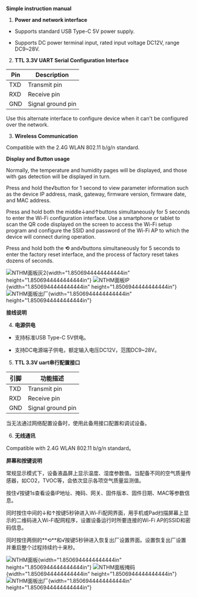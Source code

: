 **Simple instruction manual**

1.  **Power and network interface**

- Supports standard USB Type-C 5V power supply.

- Supports DC power terminal input, rated input voltage DC12V, range DC9\~28V.

2.  **TTL 3.3V UART Serial Configuration Interface**

| Pin | Description |
|-----|------------|
| TXD | Transmit pin |
| RXD | Receive pin |
| GND | Signal ground pin |

Use this alternate interface to configure device when it can't be configured over the network.

3.  **Wireless Communication**

Compatible with the 2.4G WLAN 802.11 b/g/n standard.

**Display and Button usage**

Normally, the temperature and humidity pages will be displayed, and those with gas detection will be displayed in turn.

Press and hold the√button for 1 second to view parameter information such as the device IP address, mask, gateway, firmware version, firmware date, and MAC address.

Press and hold both the middle↓and↑buttons simultaneously for 5 seconds to enter the Wi-Fi configuration interface. Use a smartphone or tablet to scan the QR code displayed on the screen to access the Wi-Fi setup program and configure the SSID and password of the Wi-Fi AP to which the device will connect during operation.

Press and hold both the **⟲** and√buttons simultaneously for 5 seconds to enter the factory reset interface, and the process of factory reset takes dozens of seconds.

![NTHM面板灰2](../assets/media/image1.png){width="1.8506944444444444in"
height="1.8506944444444444in"}
![NTHM面板IP](../assets/media/image2.png){width="1.8506944444444444in"
height="1.8506944444444444in"}
![NTHM面板出厂](../assets/media/image3.png){width="1.8506944444444444in"
height="1.8506944444444444in"}

**接线说明**

4.  **电源供电**

- 支持标准USB Type-C 5V供电。

- 支持DC电源端子供电，额定输入电压DC12V，范围DC9\~28V。

5.  **TTL 3.3V uart串行配置接口**

| 引脚 | 功能描述 |
|------|----------|
| TXD  | Transmit pin |
| RXD  | Receive pin |
| GND  | Signal ground pin |

当无法通过网络配置设备时，使用此备用接口配置和调试设备。

6.  **无线通讯**

Compatible with 2.4G WLAN 802.11 b/g/n standard。

**屏幕和按键说明**

常规显示模式下，设备液晶屏上显示温度、湿度参数值。当配备不同的空气质量传感器，如CO2，TVOC等，会依次显示各项空气质量监测值。

按住√按键1s查看设备IP地址、掩码、网关、固件版本、固件日期、MAC等参数信息。

同时按住中间的↓和↑按键5秒钟进入Wi-Fi配网界面，用手机或Pad扫描屏幕上显示的二维码进入Wi-Fi配网程序，设置设备运行时所要连接的Wi-Fi AP的SSID和密码信息。

同时按住两侧的**⟲**和√按键5秒钟进入恢复出厂设置界面。设置恢复出厂设置并重启整个过程持续约十来秒。

![NTHM面板](../assets/media/image4.png){width="1.8506944444444444in"
height="1.8506944444444444in"}
![NTHM面板掩码](../assets/media/image5.png){width="1.8506944444444444in"
height="1.8506944444444444in"}
![NTHM面板出厂](../assets/media/image6.png){width="1.8506944444444444in"
height="1.8506944444444444in"}

